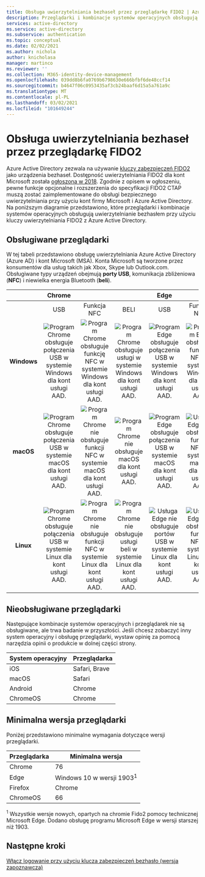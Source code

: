 ```yaml
---
title: Obsługa uwierzytelniania bezhaseł przez przeglądarkę FIDO2 | Azure Active Directory
description: Przeglądarki i kombinacje systemów operacyjnych obsługują uwierzytelnianie bezFIDO2owe w aplikacjach przy użyciu Azure Active Directory
services: active-directory
ms.service: active-directory
ms.subservice: authentication
ms.topic: conceptual
ms.date: 02/02/2021
ms.author: nichola
author: knicholasa
manager: martinco
ms.reviewer: ''
ms.collection: M365-identity-device-management
ms.openlocfilehash: 039dd8b6fa0769b6798630e666bfbf6de48ccf14
ms.sourcegitcommit: b4647f06c0953435af3cb24baaf6d15a5a761a9c
ms.translationtype: MT
ms.contentlocale: pl-PL
ms.lasthandoff: 03/02/2021
ms.locfileid: "101649244"
---
```

# <a name="browser-support-of-fido2-passwordless-authentication"></a>Obsługa uwierzytelniania bezhaseł przez przeglądarkę FIDO2

Azure Active Directory zezwala na używanie [kluczy zabezpieczeń FIDO2](./concept-authentication-passwordless.md#fido2-security-keys) jako urządzenia bezhaseł. Dostępność uwierzytelniania FIDO2 dla kont Microsoft została [ogłoszona w 2018](https://techcommunity.microsoft.com/t5/identity-standards-blog/all-about-fido2-ctap2-and-webauthn/ba-p/288910). Zgodnie z opisem w ogłoszeniu, pewne funkcje opcjonalne i rozszerzenia do specyfikacji FIDO2 CTAP muszą zostać zaimplementowane do obsługi bezpiecznego uwierzytelniania przy użyciu kont firmy Microsoft i Azure Active Directory. Na poniższym diagramie przedstawiono, które przeglądarki i kombinacje systemów operacyjnych obsługują uwierzytelnianie bezhasłem przy użyciu kluczy uwierzytelniania FIDO2 z Azure Active Directory.

## <a name="supported-browsers"></a>Obsługiwane przeglądarki

W tej tabeli przedstawiono obsługę uwierzytelniania Azure Active Directory (Azure AD) i kont Microsoft (MSA). Konta Microsoft są tworzone przez konsumentów dla usług takich jak Xbox, Skype lub Outlook.com. Obsługiwane typy urządzeń obejmują **porty USB**, komunikacja zbliżeniowa (**NFC**) i niewielka energia Bluetooth (**beli**).

|  | Chrome |  |  | Edge |  |  | Firefox |  |  |
|:---:|:---:|:---:|:---:|:---:|:---:|:---:|:---:|:---:|:---:|
| | USB | Funkcja NFC | BELI | USB | Funkcja NFC | BELI | USB | Funkcja NFC | BELI |
| **Windows**  | ![Program Chrome obsługuje połączenia USB w systemie Windows dla kont usługi AAD.][y] | ![Program Chrome obsługuje funkcję NFC w systemie Windows dla kont usługi AAD.][y] | ![Program Chrome obsługuje usługi w systemie Windows dla kont usługi AAD.][y] | ![Program Edge obsługuje połączenia USB w systemie Windows dla kont usługi AAD.][y] | ![Program Edge obsługuje funkcję NFC w systemie Windows dla kont usługi AAD.][y] | ![Program Edge obsługuje usługi w systemie Windows dla kont usługi AAD.][y] | ![Firefox obsługuje konta usługi AAD w systemie Windows.][y] | ![Program Firefox obsługuje usługi NFC w systemie Windows dla kont usługi AAD.][y] | ![Firefox obsługuje usługi w systemie Windows dla kont usługi AAD.][y] |
| **macOS**  | ![Program Chrome obsługuje połączenia USB w systemie macOS dla kont usługi AAD.][y] | ![Program Chrome nie obsługuje funkcji NFC w systemie macOS dla kont usługi AAD.][n] | ![Program Chrome nie obsługuje macOS dla kont usługi AAD.][n] | ![Program Edge obsługuje połączenia USB w systemie macOS dla kont usługi AAD.][y] | ![Usługa Edge nie obsługuje funkcji NFC w systemie macOS dla kont usługi AAD.][n] | ![Usługa Edge nie obsługuje macOS na kontach usługi AAD.][n] | ![Program Firefox nie obsługuje portów USB w systemie macOS dla kont usługi AAD.][n] | ![Program Firefox nie obsługuje funkcji NFC w systemie macOS dla kont usługi AAD.][n] | ![Program Firefox nie obsługuje macOS na kontach usługi AAD.][n] |
| **Linux**  | ![Program Chrome obsługuje połączenia USB w systemie Linux dla kont usługi AAD.][y] | ![Program Chrome nie obsługuje funkcji NFC w systemie Linux dla kont usługi AAD.][n] | ![Program Chrome nie obsługuje usługi beli w systemie Linux dla kont usługi AAD.][n] | ![Usługa Edge nie obsługuje portów USB w systemie Linux dla kont usługi AAD.][n] | ![Usługa Edge nie obsługuje funkcji NFC w systemie Linux dla kont usługi AAD.][n] | ![Usługa Edge nie obsługuje usługi beli w systemie Linux dla kont usługi AAD.][n] | ![Program Firefox nie obsługuje portów USB w systemie Linux dla kont usługi AAD.][n] | ![Program Firefox nie obsługuje funkcji NFC w systemie Linux dla kont usługi AAD.][n] | ![Program Firefox nie obsługuje usługi beli w systemie Linux dla kont usługi AAD.][n] |

## <a name="unsupported-browsers"></a>Nieobsługiwane przeglądarki

Następujące kombinacje systemów operacyjnych i przeglądarek nie są obsługiwane, ale trwa badanie w przyszłości. Jeśli chcesz zobaczyć inny system operacyjny i obsługę przeglądarki, wystaw opinię za pomocą narzędzia opinii o produkcie w dolnej części strony.

| System operacyjny | Przeglądarka |
| ---- | ---- |
| iOS | Safari, Brave |
| macOS | Safari |
| Android | Chrome |
| ChromeOS | Chrome |

## <a name="minimum-browser-version"></a>Minimalna wersja przeglądarki

Poniżej przedstawiono minimalne wymagania dotyczące wersji przeglądarki. 

| Przeglądarka | Minimalna wersja |
| ---- | ---- |
| Chrome | 76 |
| Edge | Windows 10 w wersji 1903<sup>1</sup> |
| Firefox | Chrome |
| ChromeOS | 66 |

<sup>1</sup> Wszystkie wersje nowych, opartych na chromie Fido2 pomocy technicznej Microsoft Edge. Dodano obsługę programu Microsoft Edge w wersji starszej niż 1903.

## <a name="next-steps"></a>Następne kroki
[Włącz logowanie przy użyciu klucza zabezpieczeń bezhasło (wersja zapoznawcza)](./howto-authentication-passwordless-security-key.md)

<!--Image references-->
[y]: ./media/fido2-compatibility/yes.png
[n]: ./media/fido2-compatibility/no.png

